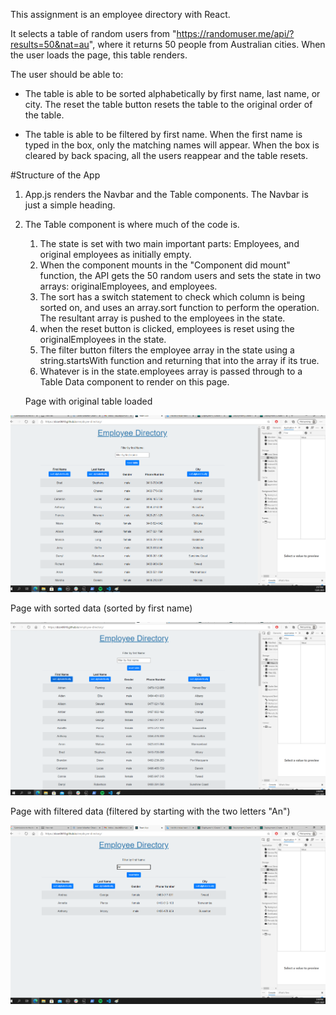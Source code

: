 

This assignment is an employee directory with React.


It selects a table of random users from "https://randomuser.me/api/?results=50&nat=au", where it returns 50 people from Australian cities.  When the user loads the page, this table renders.

The user should be able to: 

  * The table is able to be sorted alphabetically by first name, last name, or city. The reset the table button resets the table to the original order of the table. 

  * The table is able to be filtered by first name. When the first name is typed in the box, only the matching names will appear. When the box is cleared by back spacing, all the users reappear and the table resets. 

#Structure of the App
  1. App.js renders the Navbar and the Table components. The Navbar is just a simple heading.
  2. The Table component is where much of the code is. 
      1. The state is set with two main important parts: Employees, and original employees as initially empty. 
      2. When the component mounts in the "Component did mount" function, the API gets the 50 random users and sets the state in two arrays: originalEmployees, and employees. 
      3. The sort has a switch statement to check which column is being sorted on, and uses an array.sort function to perform the operation. The resultant array is pushed to the employees in the state. 
      4. when the reset button is clicked, employees is reset using the originalEmployees in the state. 
      5. The filter button filters the employee array in the state using a string.startsWith function and returning that into the array if its true. 
      6. Whatever is in the state.employees array is passed through to a Table Data component to render on this page. 
      
      Page with original table loaded
      
![](public/original.png)

Page with sorted data (sorted by first name)


![](public/sorted.png)

Page with filtered data (filtered by starting with the two letters "An")


![](public/filtered.png)


      
